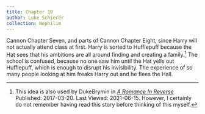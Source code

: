 ```yaml
---
title: Chapter 10
author: Luke Schierer
collection: Nephilim
---
```


Cannon Chapter Seven, and parts of Cannon Chapter Eight, since Harry will not
actually attend class at first. Harry is sorted to Hufflepuff because the Hat
sees that his ambitions are all around finding and creating a
family.[^20210615-1] The school is confused, because no one saw him until the
Hat yells out Hufflepuff, which is enough to disrupt his invisibility. The
experience of so many people looking at him freaks Harry out and he flees the Hall.

[^20210615-1]:
    This idea is also used by DukeBrymin in
    _[A Romance In Reverse](https://www.fanfiction.net/s/12413357)_
    Published: 2017-03-20. Last Viewed: 2021-06-15. However, I certainly do
    not remember having read this story before thinking of this myself.
